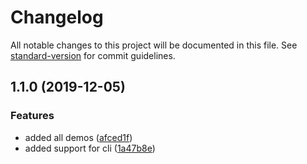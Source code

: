 # Changelog

All notable changes to this project will be documented in this file. See [standard-version](https://github.com/conventional-changelog/standard-version) for commit guidelines.

## 1.1.0 (2019-12-05)


### Features

* added all demos ([afced1f](https://github.com/zrpaplicacoes/demo-etl-pipeline-elasticsearch/commit/afced1f2624ea9e6d5042b6f880e3366ed331426))
* added support for cli ([1a47b8e](https://github.com/zrpaplicacoes/demo-etl-pipeline-elasticsearch/commit/1a47b8e50710b4142e41837b387fa73e843fae38))
